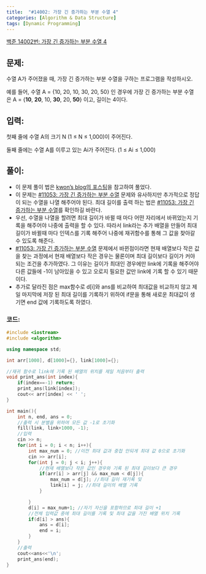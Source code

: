 ```yaml
---
title:  "#14002: 가장 긴 증가하는 부분 수열 4"
categories: [Algorithm & Data Structure]
tags: [Dynamic Programming]
---
```


[백준 14002번: 가장 긴 증가하는 부분 수열 4](https://www.acmicpc.net/problem/14002)

## 문제:

수열 A가 주어졌을 때, 가장 긴 증가하는 부분 수열을 구하는 프로그램을 작성하시오.

예를 들어, 수열 A = {10, 20, 10, 30, 20, 50} 인 경우에 가장 긴 증가하는 부분 수열은 A = {**10**, **20**, 10, **30**, 20, **50**} 이고, 길이는 4이다.

## 입력:

첫째 줄에 수열 A의 크기 N (1 ≤ N ≤ 1,000)이 주어진다.

둘째 줄에는 수열 A를 이루고 있는 Ai가 주어진다. (1 ≤ Ai ≤ 1,000)

## 풀이:

- 이 문제 풀이 법은 [kwon’s blog의 포스팅](https://kyu9341.github.io/algorithm/2020/02/14/algorithm14002/)을 참고하여 풀었다.
- 이 문제는 [#11053: 가장 긴 증가하는 부분 수열](/algorithm%20&%20data%20structure/11053-가장-긴-증가하는-부분-수열/) 문제와 유사하지만 추가적으로 정답이 되는 수열을 나열 해주어야 된다. 최대 길이를 출력 하는 법은 [#11053: 가장 긴 증가하는 부분 수열](/algorithm%20&%20data%20structure/11053-가장-긴-증가하는-부분-수열/)를 확인하길 바란다.
- 우선, 수열을 나열을 할려면 최대 길이가 바뀔 때 마다 어떤 자리에서 바뀌었는지 기록을 해주어야 나중에 출력을 할 수 있다. 따라서 link라는 추가 배열을 만들어 최대 길이가 바뀔때 마다 인덱스를 기록 해주어 나중에 재귀함수를 통해 그 값을 찾아갈 수 있도록 해준다.
- [#11053: 가장 긴 증가하는 부분 수열](/algorithm%20&%20data%20structure/11053-가장-긴-증가하는-부분-수열/) 문제에서 바뀐점이라면 현재 배열보다 작은 값을 찾는 과정에서 현재 배열보다 작은 경우는 물론이며 최대 길이보다 길이가 커야 되는 조건을 추가하였다. 그 이유는 길이가 최대인 경우에만 link에 기록을 해주어야 다른 값들에 -1이 남아있을 수 있고 오로지 필요한 값만 link에 기록 할 수 있기 때문이다.
- 추가로 달라진 점은 max함수로 d[i]와 ans를 비교하여 최대값을 비교하지 않고 제일 마지막에 저장 된 최대 길이를 기록하기 위하여 if문을 통해 새로운 최대값이 생기면 end 값에 기록하도록 하였다.

### 코드:

```cpp
#include <iostream>
#include <algorithm>

using namespace std;

int arr[1000], d[1000]={}, link[1000]={};

//재귀 함수로 link에 기록 된 배열의 위치를 제일 처음부터 출력
void print_ans(int index){
	if(index==-1) return;
	print_ans(link[index]);
	cout<< arr[index] << ' ';
}

int main(){
	int n, end, ans = 0;
	//출력 시 분별을 위하여 모든 값 -1로 초기화
	fill(link, link+1000, -1);
	//입력
	cin >> n;
	for(int i = 0; i < n; i++){
		int max_num = 0; //이전 최대 값과 중첩 안되게 최대 값 0으로 초기화
		cin >> arr[i];
		for(int j = 0; j < i; j++){
			//현재 배열보다 작은 값인 경우와 기록 된 최대 길이보다 큰 경우
			if(arr[i] > arr[j] && max_num < d[j]){
				max_num = d[j]; //최대 길이 재기록 및 
				link[i] = j; //최대 길이의 배열 기록
			}

		}
		d[i] = max_num+1; //자기 자신을 포함하므로 최대 길이 +1
		//전체 입력값 중에 최대 길이를 기록 및 최대 값을 가진 배열 위치 기록
		if(d[i] > ans){ 
			ans = d[i];
			end = i;
		}
	}
	//출력
	cout<<ans<<'\n';
	print_ans(end);
}
```